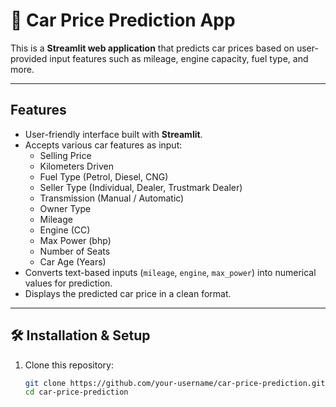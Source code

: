 # 🚗 Car Price Prediction App

This is a **Streamlit web application** that predicts car prices based on user-provided input features such as mileage, engine capacity, fuel type, and more.

---

##  Features
- User-friendly interface built with **Streamlit**.
- Accepts various car features as input:
  - Selling Price  
  - Kilometers Driven  
  - Fuel Type (Petrol, Diesel, CNG)  
  - Seller Type (Individual, Dealer, Trustmark Dealer)  
  - Transmission (Manual / Automatic)  
  - Owner Type  
  - Mileage  
  - Engine (CC)  
  - Max Power (bhp)  
  - Number of Seats  
  - Car Age (Years)  
- Converts text-based inputs (`mileage`, `engine`, `max_power`) into numerical values for prediction.  
- Displays the predicted car price in a clean format.  

---

## 🛠 Installation & Setup

1. Clone this repository:
   ```bash
   git clone https://github.com/your-username/car-price-prediction.git
   cd car-price-prediction
